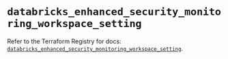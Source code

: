 # `databricks_enhanced_security_monitoring_workspace_setting`

Refer to the Terraform Registry for docs: [`databricks_enhanced_security_monitoring_workspace_setting`](https://registry.terraform.io/providers/databricks/databricks/1.57.0/docs/resources/enhanced_security_monitoring_workspace_setting).
